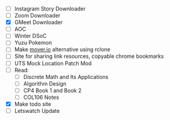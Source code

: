 - [ ] Instagram Story Downloader
- [ ] Zoom Downloader
- [x] GMeet Downloader
- [ ] AOC
- [ ] Winter DSoC
- [ ] Yuzu Pokemon
- [ ] Make [mover.io](https://mover.io) alternative using rclone
- [ ] Site for sharing link resources, copyable chrome bookmarks
- [ ] UTS Mock Location Patch Mod
- [ ] Read:
    - [ ] Discrete Math and Its Applications
    - [ ] Algorithm Design
    - [ ] CP4 Book 1 and Book 2
    - [ ] COL106 Notes
- [x] Make todo site
- [ ] Letswatch Update